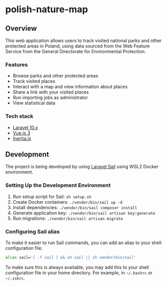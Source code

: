 # polish-nature-map
## Overview
This web application allows users to track visited national parks and other protected areas in Poland, using data sourced from the Web Feature Service from the General Directorate for Environmental Protection.

### Features
- Browse parks and other protected areas
- Track visited places
- Interact with a map and view information about places
- Share a link with your visited places
- Run importing jobs as administrator
- View statistical data

### Tech stack
- [Laravel 10.x](https://laravel.com/docs/10.x/)
- [Vue.js 3](https://vuejs.org/guide/introduction.html)
- [Inertia.js](https://inertiajs.com/)

## Development
The project is being developed by using [Laravel Sail](https://laravel.com/docs/10.x/sail) using WSL2 Docker environment.

### Setting Up the Development Environment
1. Run setup script for Sail: `sh setup.sh`
2. Create Docker containers: `./vendor/bin/sail up -d`
3. Install dependencies: `./vendor/bin/sail composer install`
4. Generate application key: `./vendor/bin/sail artisan key:generate`
5. Run migrations: `./vendor/bin/sail artisan migrate`

### Configuring Sail alias
To make it easier to run Sail commands, you can add an alias to your shell configuration file:
```bash
alias sail='[ -f sail ] && sh sail || sh vendor/bin/sail'
```

To make sure this is always available, you may add this to your shell configuration file in your home directory. For example, in `~/.bashrc` or `~/.zshrc`.